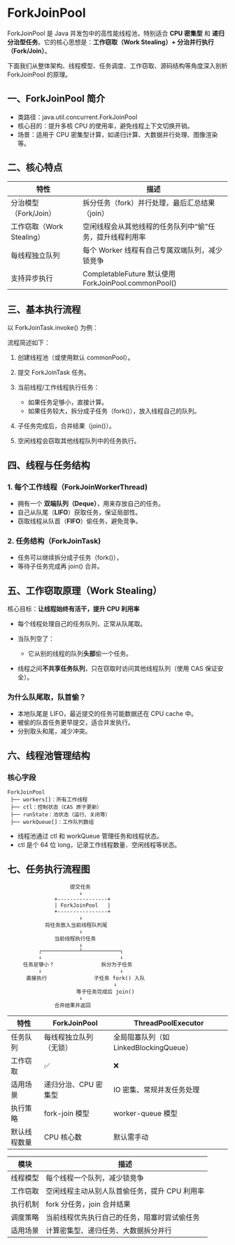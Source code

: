 # ForkJoinPool

ForkJoinPool 是 Java 并发包中的高性能线程池，特别适合 **CPU 密集型** 和 **递归分治型任务**。它的核心思想是：**工作窃取（Work Stealing）+ 分治并行执行（Fork/Join）**。



下面我们从整体架构、线程模型、任务调度、工作窃取、源码结构等角度深入剖析 ForkJoinPool 的原理。

## **一、ForkJoinPool 简介**

- 类路径：java.util.concurrent.ForkJoinPool
- 核心目的：提升多核 CPU 的使用率，避免线程上下文切换开销。
- 场景：适用于 CPU 密集型计算，如递归计算、大数据并行处理、图像渲染等。



## **二、核心特点**

| **特性**                  | **描述**                                                 |
| ------------------------- | -------------------------------------------------------- |
| 分治模型（Fork/Join）     | 拆分任务（fork）并行处理，最后汇总结果（join）           |
| 工作窃取（Work Stealing） | 空闲线程会从其他线程的任务队列中“偷”任务，提升线程利用率 |
| 每线程独立队列            | 每个 Worker 线程有自己专属双端队列，减少锁竞争           |
| 支持异步执行              | CompletableFuture 默认使用 ForkJoinPool.commonPool()     |

## **三、基本执行流程**

以 ForkJoinTask.invoke() 为例：

流程简述如下：

1. 创建线程池（或使用默认 commonPool）。

2. 提交 ForkJoinTask 任务。

3. 当前线程/工作线程执行任务：

   - 如果任务足够小，直接计算。
   - 如果任务较大，拆分成子任务（fork()），放入线程自己的队列。
   
4. 子任务完成后，合并结果（join()）。

5. 空闲线程会窃取其他线程队列中的任务执行。



## **四、线程与任务结构**

### 1. 每个工作线程（ForkJoinWorkerThread)

- 拥有一个 **双端队列（Deque）**，用来存放自己的任务。
- 自己从队尾（**LIFO**）获取任务，保证局部性。
- 窃取线程从队首（**FIFO**）偷任务，避免竞争。



### 2. 任务结构（ForkJoinTask)

- 任务可以继续拆分成子任务（fork()），
- 等待子任务完成再 join() 合并。

## **五、工作窃取原理（Work Stealing）**

核心目标：**让线程始终有活干，提升 CPU 利用率**

- 每个线程处理自己的任务队列，正常从队尾取。

- 当队列空了：

  - 它从别的线程的队列**头部**偷一个任务。

- 线程之间**不共享任务队列**，只在窃取时访问其他线程队列（使用 CAS 保证安全）。

### **为什么队尾取，队首偷？**

- 本地队尾是 LIFO，最近提交的任务可能数据还在 CPU cache 中。
- 被偷的队首任务更早提交，适合并发执行。
- 分别取头和尾，减少冲突。

## **六、线程池管理结构**

### **核心字段**

```
ForkJoinPool
 ├── workers[]：所有工作线程
 ├── ctl：控制状态（CAS 原子更新）
 ├── runState：池状态（运行、关闭等）
 ├── workQueue[]：工作队列数组
```

- 线程池通过 ctl 和 workQueue 管理任务和线程状态。
- ctl 是个 64 位 long，记录工作线程数量、空闲线程等状态。

## **七、任务执行流程图**

```
                    提交任务
                       ↓
               +----------------+
               | ForkJoinPool   |
               +----------------+
                       ↓
            将任务放入当前线程队列尾
                       ↓
               当前线程执行任务
                       ↓
          ┌────────────┴────────────┐
          ↓                         ↓
     任务足够小？               拆分为子任务
          ↓                         ↓
      直接执行               子任务 fork() 入队
                                  ↓
                      等子任务完成后 join()
                       ↓
               合并结果并返回
```



| **特性**     | **ForkJoinPool**       | **ThreadPoolExecutor**                 |
| ------------ | ---------------------- | -------------------------------------- |
| 任务队列     | 每线程独立队列（无锁） | 全局阻塞队列（如 LinkedBlockingQueue） |
| 工作窃取     | ✅                      | ❌                                      |
| 适用场景     | 递归分治、CPU 密集型   | IO 密集、常规并发任务处理              |
| 执行策略     | fork-join 模型         | worker-queue 模型                      |
| 默认线程数量 | CPU 核心数             | 默认需手动                             |

| **模块** | **描述**                                      |
| -------- | --------------------------------------------- |
| 线程模型 | 每个线程一个队列，减少锁竞争                  |
| 工作窃取 | 空闲线程主动从别人队首偷任务，提升 CPU 利用率 |
| 执行机制 | fork 分任务，join 合并结果                    |
| 调度策略 | 当前线程优先执行自己的任务，阻塞时尝试偷任务  |
| 适用场景 | 计算密集型、递归任务、大数据拆分并行          |